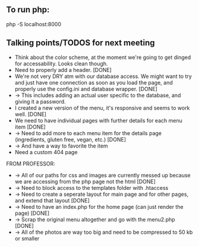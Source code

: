 ## To run php:
php -S localhost:8000

## Talking points/TODOS for next meeting
* Think about the color scheme, at the moment we're going to get dinged for accessability. Looks clean though. 
* Need to properly add a header. [DONE]
* We're not very DRY atm with our database access. We might want to try and just have one connection as soon as you load the page, and properly use the config.ini and database wrapper. [DONE] 
* -> This includes adding an actual user specific to the database, and giving it a password. 
* I created a new version of the menu, it's responsive and seems to work well. [DONE]
* We need to have individual pages with further details for each menu item [DONE]
* -> Need to add more to each menu item for the details page (ingredients, gluten free, vegan, etc.) [DONE]
* -> And have a way to favorite the item
* Need a custom 404 page

FROM PROFESSOR:
* -> All of our paths for css and images are currently messed up because we are accessing from the php page not the html [DONE]
* -> Need to block access to the templates folder with .htaccess
* -> Need to create a seperate layout for main page and for other pages, and extend that layout [DONE]
* -> Need to have an index.php for the home page (can just render the page) [DONE]
* -> Scrap the original menu altogether and go with the menu2.php [DONE]
* -> All of the photos are way too big and need to be compressed to 50 kb or smaller


